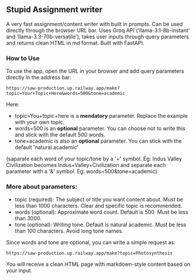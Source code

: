 ## Stupid Assignment writer

A very fast assignment/content writer with built in prompts. Can be used directly through the browser URL bar. Uses Groq API ('llama-3.1-8b-instant' and 'llama-3.3-70b-versatile'), takes user inputs through query parameters and returns clean HTML in md format. Built with FastAPI.

### How to Use

To use the app, open the URL in your browser and add query parameters directly in the address bar:
```
https://saw-production.up.railway.app/make?topic=Your+Topic+Here&words=500&tone=academic
```

Here:
- topic=You+topic+here is a **mendatory** parameter. Replace the example with your own topic.
- words=500 is an **optional** parameter. You can choose not to write this and stick with the default 500 words.
- tone=academic is also an **optional** parameter. You can stick with the default 'natural academic'

(saparate each word of your topic/tone by a '+' symbol. Eg: Indus Valley Civilization becomes Indus+Valley+Civilization and separate each parameter with a '&' symbol. Eg: words=500&tone=academic)

### More about parameters:
- topic (required): The subject or title you want content about. Must be less than 1000 characters. Clear and specific topic is recommended.
- words (optional): Approximate word count. Default is 500. Must be less than 3000.
- tone (optional): Writing tone. Default is natural academic. Must be less than 100 characters. Avoid long tone names.

Since words and tone are optional, you can write a simple request as:

```
https://saw-production.up.railway.app/make?topic=Photosynthesis
```

You will receive a clean HTML page with markdown-style content based on your input.